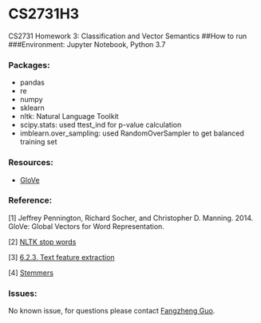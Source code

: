 # CS2731H3
 CS2731 Homework 3: Classification and Vector Semantics
##How to run
###Environment:
Jupyter Notebook, Python 3.7
### Packages:
- pandas
- re
- numpy
- sklearn
- nltk: Natural Language Toolkit
- scipy.stats: used ttest_ind for p-value calculation
- imblearn.over_sampling: used RandomOverSampler to get balanced training set

### Resources:
- [GloVe](https://nlp.stanford.edu/projects/glove/)

### Reference:
[1] Jeffrey Pennington, Richard Socher, and Christopher D. Manning. 2014. GloVe: Global Vectors for Word Representation.

[2] [NLTK stop words](https://pythonspot.com/nltk-stop-words/)

[3] [6.2.3. Text feature extraction](https://scikit-learn.org/stable/modules/feature_extraction.html#text-feature-extraction) 

[4] [Stemmers](https://www.nltk.org/howto/stem.html) 

### Issues:

No known issue, for questions please contact [Fangzheng Guo](fag24@pitt.edu).   

